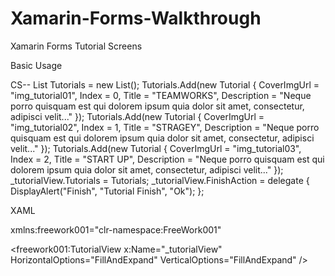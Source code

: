 # Xamarin-Forms-Walkthrough
Xamarin Forms Tutorial Screens

Basic Usage


CS--
 List<Tutorial> Tutorials = new List<Tutorial>();
            Tutorials.Add(new Tutorial { CoverImgUrl = "img_tutorial01", Index = 0, Title = "TEAMWORKS", Description = "Neque porro quisquam est qui dolorem ipsum quia dolor sit amet, consectetur, adipisci velit..." });
            Tutorials.Add(new Tutorial { CoverImgUrl = "img_tutorial02", Index = 1, Title = "STRAGEY", Description = "Neque porro quisquam est qui dolorem ipsum quia dolor sit amet, consectetur, adipisci velit..." });
            Tutorials.Add(new Tutorial { CoverImgUrl = "img_tutorial03", Index = 2, Title = "START UP", Description = "Neque porro quisquam est qui dolorem ipsum quia dolor sit amet, consectetur, adipisci velit..." });
            _tutorialView.Tutorials = Tutorials;
            _tutorialView.FinishAction = delegate
            {
                DisplayAlert("Finish", "Tutorial Finish", "Ok");
            };

XAML

xmlns:freework001="clr-namespace:FreeWork001"

<freework001:TutorialView
            x:Name="_tutorialView"
            HorizontalOptions="FillAndExpand"
            VerticalOptions="FillAndExpand" />
